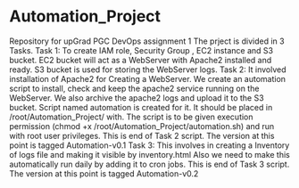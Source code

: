 # Automation_Project
Repository for upGrad PGC DevOps assignment 1  The prject is divided in 3 Tasks.  Task 1: To create IAM role, Security Group , EC2 instance and S3 bucket. EC2 bucket will act as a WebServer with Apache2 installed and ready. S3 bucket is used for storing the WebServer logs.  Task 2: It involved installation of Apache2 for Creating a WebServer. We create an automation script to install, check and keep the apache2 service running on the WebServer. We also archive the apache2 logs and upload it to the S3 bucket. Script named automation is created for it. It should be placed in /root/Automation_Project/ with. The script is to be given execution permission (chmod +x /root/Automation_Project/automation.sh) and run with root user privileges. This is end of Task 2 script. The version at this point is tagged Automation-v0.1  Task 3: This involves in creating a Inventory of logs file and making it visible by inventory.html Also we need to make this automatically run daily by adding it to cron jobs. This is end of Task 3 script. The version at this point is tagged Automation-v0.2
